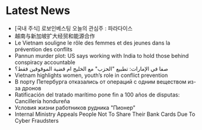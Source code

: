 # Latest News
-  [국내 주식] 로보인베스팅 오늘의 관심주 : 파라다이스
-  越南与新加坡扩大经贸和能源合作
-  Le Vietnam souligne le rôle des femmes et des jeunes dans la prévention des conflits
-  Pannun murder plot: US says working with India to hold those behind conspiracy accountable
-  صفا في الإمارات: تطبيع "الحزب" مع الخليج ام قضية الموقوفين فقط؟
-  Vietnam highlights women, youth’s role in conflict prevention
-  В порту Петербурга отказались от операций с одним веществом из-за дронов
-  Ratificación del tratado marítimo pone fin a 100 años de disputas: Cancillería hondureña
-  Условия жизни работников рудника "Пионер"
-  Internal Ministry Appeals People Not To Share Their Bank Cards Due To Cyber Fraudsters
